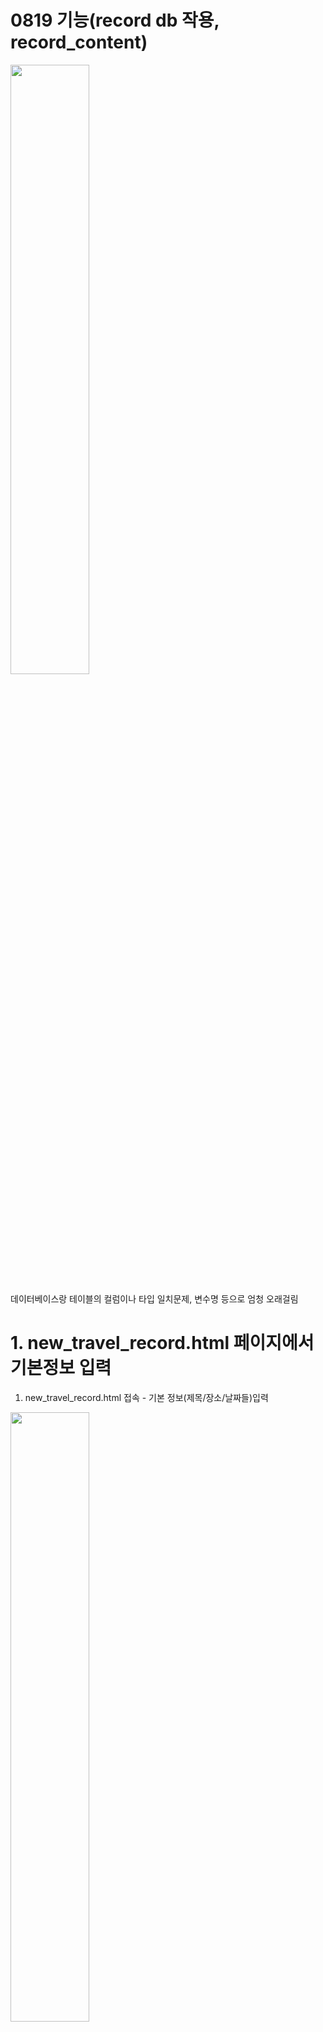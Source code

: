 # 0819 기능(record db 작용, record_content)

<img width="50%" src="https://github.com/minjiKim87/SpringAWS_Study/assets/68892132/6ba33136-ac8d-432f-8720-441c185521d3.png"/>



데이터베이스랑 테이블의 컬럼이나 타입 일치문제, 변수명 등으로 엄청 오래걸림

# 1. new_travel_record.html 페이지에서 기본정보 입력

1. new_travel_record.html 접속 - 기본 정보(제목/장소/날짜들)입력 
    
<img width="50%" src="https://github.com/minjiKim87/SpringAWS_Study/assets/68892132/d3592edf-8f44-4343-af69-99c45306c605.png"/>

    

# 2. Record Id 전달 문제

<img width="50%" src="https://github.com/minjiKim87/SpringAWS_Study/assets/68892132/89dcda68-ff3a-4403-a5ef-75032db3db84.png"/>


1. 기본정보 저장을 누르면 record-functions.js - handleFormSubmit함수 호출 : db에 save
    
 <img width="50%" src="https://github.com/minjiKim87/SpringAWS_Study/assets/68892132/f40c77fd-0f80-4e00-997b-49a91aac5ef5.png"/>

    
  <img width="50%" src="https://github.com/minjiKim87/SpringAWS_Study/assets/68892132/8bf22700-5e9b-44d9-bd79-1eaf505bd15a.png"/>

    
2. 이때 recordId는 record_content 테이블에서 활용하기 위해 필요함
3. 
    a. html에서 전역변수로 recordId 선언
        
<img width="50%" src="https://github.com/minjiKim87/SpringAWS_Study/assets/68892132/42b64094-125a-45b0-b9d2-2d2ebc34cd5c.png"/>


    b. 서비스 코드 상 서버에서 받은 response응답이 곧 recordId임. 전역변수 recordId에 값을 넣어줌
        
   <img width="50%" src="https://github.com/minjiKim87/SpringAWS_Study/assets/68892132/b3aba577-aea5-4bc1-b861-1864dfca26d5.png"/>

        - add-record → 컨트롤러 통해서 → RecordsService
        
            
            ```java
            public Long update(Long recordId, RecordsSaveRequestDto requestDto) {
                    Records records = recordsPostsRepository.findById(recordId)
                            .orElseThrow(() -> new IllegalArgumentException("해당 사용자가 없습니다. id=" +  recordId));
                    records.update(requestDto.getRecordTitle(), requestDto.getLocation(), requestDto.getStartDate(), requestDto.getEndDate());
                    return recordId;
                }
            ```

            
            여기서 recordId를 리턴하도록 짜놨는데, response.recordId로 접근하려니까 계속 받아지지가 않았음. response그 자체가 recordId였음 

            
        - record-functions.js에서 받아진 recordId
            
    <img width="50%" src="https://github.com/minjiKim87/SpringAWS_Study/assets/68892132/475e1158-761b-4350-a06e-6966de48ae21.png"/>


            
        - html페이지의 전역변수에 잘 할당되었나(show recordId 버튼으로 alert)

            
        <img width="50%" src="https://github.com/minjiKim87/SpringAWS_Study/assets/68892132/4f17cc92-f04a-4c31-a5af-df709dc605bc.png"/>


            
        
        - 그 recordId가 record_content에 전달이 되었나

            
       <img width="50%" src="https://github.com/minjiKim87/SpringAWS_Study/assets/68892132/4616d0de-0ca2-4388-a915-968cbe39dbcb.png"/>

            
    

# 3. 템플릿 생성

<img width="50%" src="https://github.com/minjiKim87/SpringAWS_Study/assets/68892132/e4bd8560-061d-4e43-a8a2-fd20fa772023.png"/>

기본 정보의 날짜에 따라서 템플릿 생성 : data_content.js에서.

# 4. record_content 테이블에 저장

각각의 content를 받아서 record_content 테이블에 insert함

<img width="50%" src="https://github.com/minjiKim87/SpringAWS_Study/assets/68892132/21daabdd-f7c3-461d-8061-f99c4fec9d99.png"/>


1. 이제 도메인, 서비스, 디토, 컨트롤러를 싹 새로 만듦… 

1. record_content 테이블도 db에 만들어줌 

오류 줄줄이 나던것들

- 타입문제
- 그냥 레코드 할때는 문제가 없었는데 RECORD_CONTENT로 테이블 만들었더니 record_content 소문자 찾고 있길래 테이블 명을 소문자로 바꿈
    
    `java.sql.SQLException: Table 'mango.record_content' doesn't exist`
    

1. 또 record id 문제 

`Query is: insert into record_content (content, date, hashtag, record_id) values (?, ?, ?, ?), parameters ['sss','2023-08-16',<null>,<null>]`

Dto를 만들때 문제였음 

솔직히 오류가 너무 많아서 어디는 records..record_id..recordId..RecordContent… 어쩌구 이래서 정확히 뭐가뭔지 헷갈린다 

다만 이때는 Dto확인을 하는걸 까먹어서 뱅뱅 돌음

1. 그렇게 했을때 저장은 됨

레코드 id - 각 날짜에 대해서 content가 각각 들어가고, 주키는 record_content_id로 구분이 된다

<img width="50%" src="https://github.com/minjiKim87/SpringAWS_Study/assets/68892132/58bebe0c-d0c1-44c9-ad49-5895c8c812d5.png"/>


# 5. 하는중=막힌것 : record_content 업데이트

<aside>
💡 상황 가정

</aside>

1. 여기서 적다가 중간에 내용저장을 눌렀어. 이어서 작성하고 또 내용저장을 누르면 새로운 행을 insert하는게 아니라, 기존의 행을 update해야함
   
    
    <img width="50%" src="https://github.com/minjiKim87/SpringAWS_Study/assets/68892132/9b659ca3-bb63-43e3-9bfa-46de3bde3bd0.png"/>

    

2. 아직 멀었지만 나중에 이미 있는 record를 불러와서 수정할때(이건 또 언제..ㅎㅎ;;) 이미 있는 값을 업데이트 해야함

<aside>
💡 원하는 로직

</aside>

1. date_content.js에서 recordId와 date가 같은 행들이 존재하면 update
2. 존재하지 않으면 save로.

<img width="50%" src="https://github.com/minjiKim87/SpringAWS_Study/assets/68892132/eb5a2449-99cd-4b12-841b-5f538dbac3cb.png"/>


<aside>
    
💡 추가되는 것들

</aside>

1. 이미 존재하는지 확인할 /check-record-content의 컨트롤러 서비스 dto repository…
2. 업데이트할 /update-record-content의 “….


# *

버튼을 눌렀는데 왠지 그냥 작동을 안한다면

인텔리제이에서 빨간줄도 안띄워주는 JS파일의 문법오류

인 경우가 많았는데

콘솔 f12확인을 할 생각을 안했었다.

바로바로 확인해주자…
